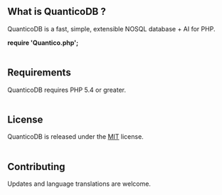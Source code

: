 ## What is QuanticoDB ?
QuanticoDB is a fast, simple, extensible NOSQL database + AI for PHP.

<b>require 'Quantico.php';</b>
<br>
<br>

## Requirements
QuanticoDB requires PHP 5.4 or greater.
<br>
<br>

## License
QuanticoDB is released under the [MIT](https://github.com/QuanticoDB/qdb.github.io/blob/master/LICENSE) license.
<br>
<br>

## Contributing
Updates and language translations are welcome.
